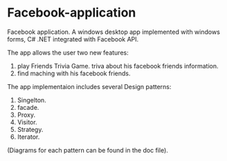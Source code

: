 # Facebook-application

Facebook application. A windows desktop app implemented with
windows forms, C# .NET integrated with Facebook API.

The app allows the user two new features:
1) play Friends Trivia Game.
triva about his facebook friends information.
2) find maching with his facebook friends.

The app implementaion includes several Design patterns:
1) Singelton.
2) facade.
3) Proxy.
4) Visitor.
5) Strategy.
6) Iterator.

(Diagrams for each pattern can be found in the doc file).
